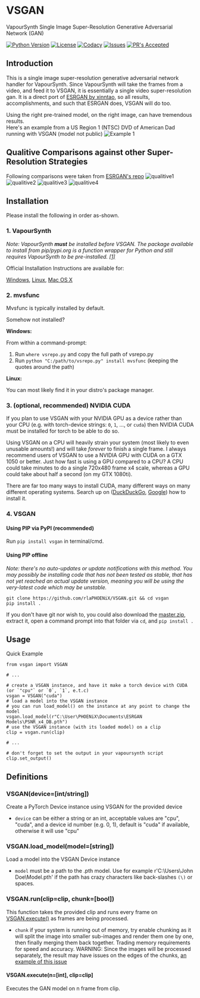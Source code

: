 # VSGAN

VapourSynth Single Image Super-Resolution Generative Adversarial Network (GAN)

[![Python Version](https://img.shields.io/badge/python-3.6%2B-informational?style=flat)](https://python.org)
[![License](https://img.shields.io/github/license/rlaPHOENiX/VSGAN?style=flat)](https://github.com/rlaPHOENiX/VSGAN/blob/master/LICENSE)
[![Codacy](https://app.codacy.com/project/badge/Grade/ff06331673f0459c9f3cc6443a7ac357)](https://codacy.com/gh/rlaPHOENiX/VSGAN/dashboard?utm_source=github.com&utm_medium=referral&utm_content=rlaPHOENiX/VSGAN&utm_campaign=Badge_Grade)
[![Issues](https://img.shields.io/github/issues/rlaPHOENiX/VSGAN?style=flat)](https://github.com/rlaPHOENiX/VSGAN/issues)
[![PR's Accepted](https://img.shields.io/badge/PRs-welcome-brightgreen.svg?style=flat)](https://makeapullrequest.com)

## Introduction

This is a single image super-resolution generative adversarial network handler for VapourSynth.
Since VapourSynth will take the frames from a video, and feed it to VSGAN, it is essentially a single video super-resolution gan.
It is a direct port of [ESRGAN by xinntao](https://github.com/xinntao/ESRGAN), so all results, accomplishments, and such that ESRGAN does, VSGAN will do too.

Using the right pre-trained model, on the right image, can have tremendous results.  
Here's an example from a US Region 1 (NTSC) DVD of American Dad running with VSGAN (model not public)
![Example 1](examples/cmp_1.png)

## Qualitive Comparisons against other Super-Resolution Strategies

Following comparisons were taken from [ESRGAN's repo](https://github.com/xinntao/ESRGAN)
![qualitive1](https://raw.githubusercontent.com/xinntao/ESRGAN/master/figures/qualitative_cmp_01.jpg)
![qualitive2](https://raw.githubusercontent.com/xinntao/ESRGAN/master/figures/qualitative_cmp_02.jpg)
![qualitive3](https://raw.githubusercontent.com/xinntao/ESRGAN/master/figures/qualitative_cmp_03.jpg)
![qualitive4](https://raw.githubusercontent.com/xinntao/ESRGAN/master/figures/qualitative_cmp_04.jpg)

## Installation

Please install the following in order as-shown.

### 1. VapourSynth

_Note: VapourSynth **must** be installed before VSGAN. The package available to install from pip/pypi.org is a function wrapper for Python and still requires VapourSynth to be pre-installed. [\[1\]](http://vapoursynth.com/doc/installation.html#installation-via-pip-pypi)_

Official Installation Instructions are available for:

[Windows](http://vapoursynth.com/doc/installation.html#windows-installation-instructions), [Linux](http://vapoursynth.com/doc/installation.html#linux-installation-from-packages), [Mac OS X](http://vapoursynth.com/doc/installation.html#os-x-installation-from-packages)

### 2. mvsfunc

Mvsfunc is typically installed by default.

Somehow not installed?

**Windows:**

From within a command-prompt:

1.  Run `where vsrepo.py` and copy the full path of vsrepo.py
2.  Run `python "C:/path/to/vsrepo.py" install mvsfunc` (keeping the quotes around the path)

**Linux:**

You can most likely find it in your distro's package manager.

### 3. (optional, recommended) NVIDIA CUDA

If you plan to use VSGAN with your NVIDIA GPU as a device rather than your CPU (e.g. with torch-device strings: `0`, `1`, ..., or `cuda`) then NVIDIA CUDA must be installed for torch to be able to do so.

Using VSGAN on a CPU will heavily strain your system (most likely to even unusable amounts!) and will take _forever_ to finish a single frame. I always recommend users of VSGAN to use a NVIDIA GPU with CUDA on a GTX 1050 or better. Just how fast is using a GPU compared to a CPU? A CPU could take minutes to do a single 720x480 frame x4 scale, whereas a GPU could take about half a second (on my GTX 1080ti).

There are far too many ways to install CUDA, many different ways on many different operating systems. Search up on ([DuckDuckGo](https://is.gd/Z4NpYy), [Google](http://google.com/search?q=nvidia+cuda+installation)) how to install it.

### 4. VSGAN

#### Using PIP via PyPI (recommended)

Run `pip install vsgan` in terminal/cmd.

#### Using PIP offline

_Note: there's no auto-updates or update notifications with this method. You may possibly be installing code that has not been tested as stable, that has not yet reached an actual update version, meaning you will be using the very-latest code which may be unstable._

    git clone https://github.com/rlaPHOENiX/VSGAN.git && cd vsgan
    pip install .

If you don't have git nor wish to, you could also download the [master.zip](https://github.com/rlaPHOENiX/VSGAN/archive/master.zip), extract it, open a command prompt into that folder via `cd`, and `pip install .`

## Usage

Quick Example

    from vsgan import VSGAN

    # ...

    # create a VSGAN instance, and have it make a torch device with CUDA (or `"cpu"` or `0`, `1`, e.t.c)
    vsgan = VSGAN("cuda")
    # load a model into the VSGAN instance
    # you can run load_model() on the instance at any point to change the model
    vsgan.load_model(r"C:\User\PHOENiX\Documents\ESRGAN Models\PSNR_x4_DB.pth")
    # use the VSGAN instance (with its loaded model) on a clip
    clip = vsgan.run(clip)

    # ...

    # don't forget to set the output in your vapoursynth script
    clip.set_output()

## Definitions

### VSGAN(device=[int/string])

Create a PyTorch Device instance using VSGAN for the provided device

-   `device` can be either a string or an int, acceptable values are "cpu", "cuda", and a device id number (e.g. 0, 1), default is "cuda" if available, otherwise it will use "cpu"

### VSGAN.load_model(model=[string])

Load a model into the VSGAN Device instance

-   `model` must be a path to the .pth model. Use for example r'C:\\Users\\John Doe\\Model.pth' if the path has crazy characters like back-slashes `(\)` or spaces.

### VSGAN.run(clip=clip, chunk=[bool])

This function takes the provided clip and runs every frame on [VSGAN.execute()](#vsgan.execute) as frames are being processed.

-   `chunk` if your system is running out of memory, try enable chunking as it will split the image into smaller sub-images and render them one by one, then finally merging them back together. Trading memory requirements for speed and accuracy. WARNING: Since the images will be processed separately, the result may have issues on the edges of the chunks, [an example of this issue](https://imgbox.com/g/Hht5NqKB0i)

#### VSGAN.execute(n=[int], clip=clip]

Executes the GAN model on n frame from clip.
